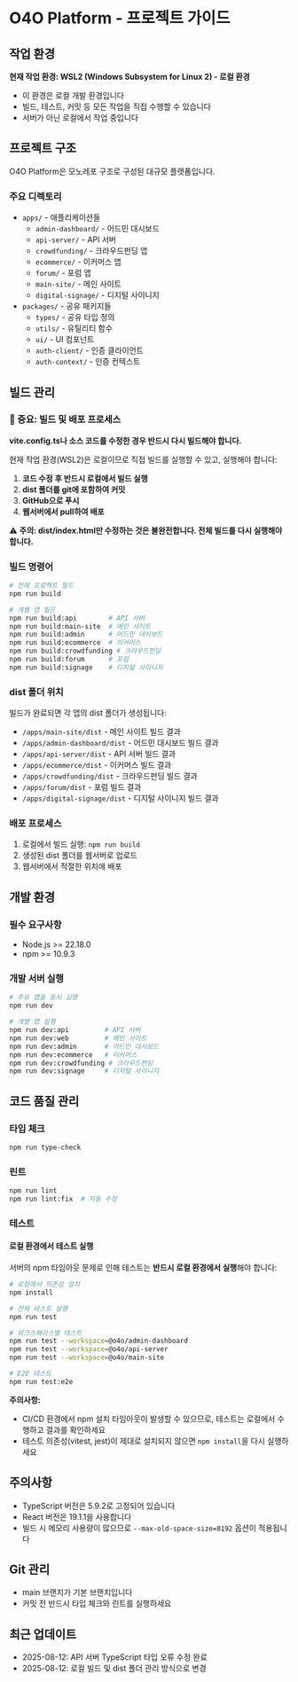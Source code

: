 # O4O Platform - 프로젝트 가이드

## 작업 환경
**현재 작업 환경: WSL2 (Windows Subsystem for Linux 2) - 로컬 환경**
- 이 환경은 로컬 개발 환경입니다
- 빌드, 테스트, 커밋 등 모든 작업을 직접 수행할 수 있습니다
- 서버가 아닌 로컬에서 작업 중입니다

## 프로젝트 구조
O4O Platform은 모노레포 구조로 구성된 대규모 플랫폼입니다.

### 주요 디렉토리
- `apps/` - 애플리케이션들
  - `admin-dashboard/` - 어드민 대시보드
  - `api-server/` - API 서버 
  - `crowdfunding/` - 크라우드펀딩 앱
  - `ecommerce/` - 이커머스 앱
  - `forum/` - 포럼 앱
  - `main-site/` - 메인 사이트
  - `digital-signage/` - 디지털 사이니지
- `packages/` - 공유 패키지들
  - `types/` - 공유 타입 정의
  - `utils/` - 유틸리티 함수
  - `ui/` - UI 컴포넌트
  - `auth-client/` - 인증 클라이언트
  - `auth-context/` - 인증 컨텍스트

## 빌드 관리

### 📌 중요: 빌드 및 배포 프로세스
**vite.config.ts나 소스 코드를 수정한 경우 반드시 다시 빌드해야 합니다.**

현재 작업 환경(WSL2)은 로컬이므로 직접 빌드를 실행할 수 있고, 실행해야 합니다:

1. **코드 수정 후 반드시 로컬에서 빌드 실행**
2. **dist 폴더를 git에 포함하여 커밋**
3. **GitHub으로 푸시**
4. **웹서버에서 pull하여 배포**

⚠️ **주의: dist/index.html만 수정하는 것은 불완전합니다. 전체 빌드를 다시 실행해야 합니다.**

### 빌드 명령어
```bash
# 전체 프로젝트 빌드
npm run build

# 개별 앱 빌드
npm run build:api        # API 서버
npm run build:main-site  # 메인 사이트
npm run build:admin      # 어드민 대시보드
npm run build:ecommerce  # 이커머스
npm run build:crowdfunding # 크라우드펀딩
npm run build:forum      # 포럼
npm run build:signage    # 디지털 사이니지
```

### dist 폴더 위치
빌드가 완료되면 각 앱의 dist 폴더가 생성됩니다:
- `/apps/main-site/dist` - 메인 사이트 빌드 결과
- `/apps/admin-dashboard/dist` - 어드민 대시보드 빌드 결과
- `/apps/api-server/dist` - API 서버 빌드 결과
- `/apps/ecommerce/dist` - 이커머스 빌드 결과
- `/apps/crowdfunding/dist` - 크라우드펀딩 빌드 결과
- `/apps/forum/dist` - 포럼 빌드 결과
- `/apps/digital-signage/dist` - 디지털 사이니지 빌드 결과

### 배포 프로세스
1. 로컬에서 빌드 실행: `npm run build`
2. 생성된 dist 폴더를 웹서버로 업로드
3. 웹서버에서 적절한 위치에 배포

## 개발 환경

### 필수 요구사항
- Node.js >= 22.18.0
- npm >= 10.9.3

### 개발 서버 실행
```bash
# 주요 앱들 동시 실행
npm run dev

# 개별 앱 실행
npm run dev:api         # API 서버
npm run dev:web         # 메인 사이트
npm run dev:admin       # 어드민 대시보드
npm run dev:ecommerce   # 이커머스
npm run dev:crowdfunding # 크라우드펀딩
npm run dev:signage     # 디지털 사이니지
```

## 코드 품질 관리

### 타입 체크
```bash
npm run type-check
```

### 린트
```bash
npm run lint
npm run lint:fix  # 자동 수정
```

### 테스트

#### 로컬 환경에서 테스트 실행
서버의 npm 타임아웃 문제로 인해 테스트는 **반드시 로컬 환경에서 실행**해야 합니다:

```bash
# 로컬에서 의존성 설치
npm install

# 전체 테스트 실행
npm run test

# 워크스페이스별 테스트
npm run test --workspace=@o4o/admin-dashboard
npm run test --workspace=@o4o/api-server
npm run test --workspace=@o4o/main-site

# E2E 테스트
npm run test:e2e
```

**주의사항:**
- CI/CD 환경에서 npm 설치 타임아웃이 발생할 수 있으므로, 테스트는 로컬에서 수행하고 결과를 확인하세요
- 테스트 의존성(vitest, jest)이 제대로 설치되지 않으면 `npm install`을 다시 실행하세요

## 주의사항
- TypeScript 버전은 5.9.2로 고정되어 있습니다
- React 버전은 19.1.1을 사용합니다
- 빌드 시 메모리 사용량이 많으므로 `--max-old-space-size=8192` 옵션이 적용됩니다

## Git 관리
- main 브랜치가 기본 브랜치입니다
- 커밋 전 반드시 타입 체크와 린트를 실행하세요

## 최근 업데이트
- 2025-08-12: API 서버 TypeScript 타입 오류 수정 완료
- 2025-08-12: 로컬 빌드 및 dist 폴더 관리 방식으로 변경